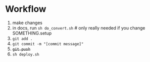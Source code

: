 # Workflow

1. make changes
2. in docs, run `sh do_convert.sh`  # only really needed if you change SOMETHING.setup
3. `git add .`
4. `git commit -m "[commit message]"`
5. ~~`git push`~~
6. `sh deploy.sh`